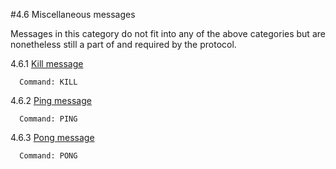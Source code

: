#4.6 Miscellaneous messages

Messages in this category do not fit into any of the above categories
but are nonetheless still a part of and required by the protocol.

4.6.1 [Kill message](KILL.hpp)

      Command: KILL
4.6.2 [Ping message](PING.hpp)

      Command: PING
4.6.3 [Pong message](PONG.hpp)

      Command: PONG


